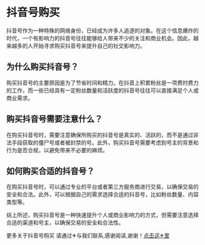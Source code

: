# 抖音号购买

抖音号作为一种特殊的网络身份，已经成为许多人追逐的对象。在这个信息爆炸的时代，一个有影响力的抖音号往往能够给人带来不少的关注和商业机会。因此，越来越多的人开始寻求购买抖音号来提升自己的社交影响力。

## 为什么购买抖音号？

购买抖音号的主要原因是为了节省时间和精力。在抖音上积累粉丝是一项费时费力的工作，而一些已经具有一定粉丝数量和活跃度的抖音号往往可以直接满足个人或商业需求。

## 购买抖音号需要注意什么？

在购买抖音号时，需要注意确保所购买的抖音号是真实的、活跃的，而不是通过非法手段获取的僵尸号或者被封禁的号。此外，购买抖音号需要考虑到号主的背景和行为是否合规，以避免带来不必要的麻烦。

## 如何购买合适的抖音号？

在购买抖音号时，可以通过专业的平台或者第三方服务商进行交易，以确保交易的安全和合法。此外，可以根据自己的需求选择合适的抖音号，比如粉丝数量、内容类型等。

综上所述，购买抖音号是一种快速提升个人或商业影响力的方式，但需要注意选择合适的渠道和号主，以确保交易的安全和合法性。

更多关于抖音号购买 请通过✈与我们联系,感谢阅读,谢谢！[点击这✈里](https://t.me/lm66bot)